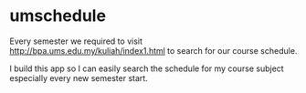 # umschedule
Every semester we required to visit http://bpa.ums.edu.my/kuliah/index1.html 
to search for our course schedule. 

I build this app so I can easily search the schedule for my course subject 
especially every new semester start.
